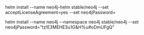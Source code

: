 helm install --name neo4j-helm stable/neo4j --set acceptLicenseAgreement=yes --set neo4jPassword=

helm install --name neo4j --namespace neo4j stable/neo4j --set neo4jPassword="tz!E3MEHE3u1G&H%u#oDmUFgQ"


